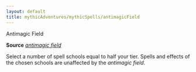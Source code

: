 ```yaml
---
layout: default
title: mythicAdventures/mythicSpells/antimagicField
---
```

Antimagic Field

**Source** [_antimagic field_](spells/antimagicField#_antimagic-field)

Select a number of spell schools equal to half your tier. Spells and effects of the chosen schools are unaffected by the _antimagic field_.

